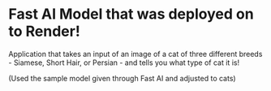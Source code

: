 # Fast AI Model that was deployed on to Render!
Application that takes an input of an image of a cat of three different breeds - Siamese, Short Hair, or Persian - and tells you what type of cat it is!

(Used the sample model given through Fast AI and adjusted to cats)

